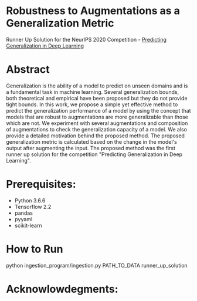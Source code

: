 # Robustness to Augmentations as a Generalization Metric
Runner Up Solution for the NeurIPS 2020 Competition - [Predicting Generalization in Deep Learning](https://sites.google.com/view/pgdl2020/home)

# Abstract
Generalization is the ability of a model to predict on unseen domains and is a fundamental task in machine learning. Several generalization bounds, both theoretical and empirical have been proposed but they do not provide tight bounds. In this work, we propose a simple yet effective method to predict the generalization performance of a model by using the concept that models that are robust to augmentations are more generalizable than those which are not. We experiment with several augmentations and composition of augmentations to check the generalization capacity of a model. We also provide a detailed motivation behind the proposed method. The proposed generalization metric is calculated based on the change in the model's output after augmenting the input.
The proposed method was the first runner up solution for the competition "Predicting Generalization in Deep Learning".

# Prerequisites:
- Python 3.6.6
- Tensorflow 2.2
- pandas
- pyyaml
- scikit-learn

# How to Run
python ingestion_program/ingestion.py PATH_TO_DATA runner_up_solution

# Acknowlowdegments:

